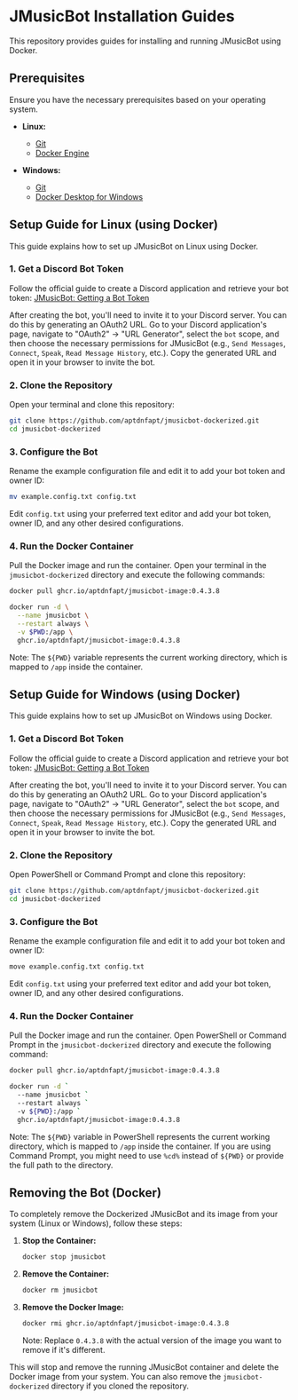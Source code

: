 # JMusicBot Installation Guides

This repository provides guides for installing and running JMusicBot using Docker.

## Prerequisites

Ensure you have the necessary prerequisites based on your operating system.

- **Linux:**
  - [Git](https://git-scm.com/book/en/v2/Getting-Started-Installing-Git)
  - [Docker Engine](https://docs.docker.com/engine/install/)

- **Windows:**
  - [Git](https://git-scm.com/book/en/v2/Getting-Started-Installing-Git)
  - [Docker Desktop for Windows](https://docs.docker.com/desktop/install/windows-install/)

## Setup Guide for Linux (using Docker)

This guide explains how to set up JMusicBot on Linux using Docker.

### 1. Get a Discord Bot Token

Follow the official guide to create a Discord application and retrieve your bot token: [JMusicBot: Getting a Bot Token](https://jmusicbot.com/getting-a-bot-token/)

After creating the bot, you'll need to invite it to your Discord server. You can do this by generating an OAuth2 URL. Go to your Discord application's page, navigate to "OAuth2" -> "URL Generator", select the `bot` scope, and then choose the necessary permissions for JMusicBot (e.g., `Send Messages`, `Connect`, `Speak`, `Read Message History`, etc.). Copy the generated URL and open it in your browser to invite the bot.

### 2. Clone the Repository

Open your terminal and clone this repository:

```bash
git clone https://github.com/aptdnfapt/jmusicbot-dockerized.git
cd jmusicbot-dockerized
```

### 3. Configure the Bot

Rename the example configuration file and edit it to add your bot token and owner ID:

```bash
mv example.config.txt config.txt
```

Edit `config.txt` using your preferred text editor and add your bot token, owner ID, and any other desired configurations.

### 4. Run the Docker Container

Pull the Docker image and run the container. Open your terminal in the `jmusicbot-dockerized` directory and execute the following commands:

```bash
docker pull ghcr.io/aptdnfapt/jmusicbot-image:0.4.3.8

docker run -d \
  --name jmusicbot \
  --restart always \
  -v $PWD:/app \
  ghcr.io/aptdnfapt/jmusicbot-image:0.4.3.8
```
Note: The `${PWD}` variable represents the current working directory, which is mapped to `/app` inside the container.

## Setup Guide for Windows (using Docker)

This guide explains how to set up JMusicBot on Windows using Docker.

### 1. Get a Discord Bot Token

Follow the official guide to create a Discord application and retrieve your bot token: [JMusicBot: Getting a Bot Token](https://jmusicbot.com/getting-a-bot-token/)

After creating the bot, you'll need to invite it to your Discord server. You can do this by generating an OAuth2 URL. Go to your Discord application's page, navigate to "OAuth2" -> "URL Generator", select the `bot` scope, and then choose the necessary permissions for JMusicBot (e.g., `Send Messages`, `Connect`, `Speak`, `Read Message History`, etc.). Copy the generated URL and open it in your browser to invite the bot.

### 2. Clone the Repository

Open PowerShell or Command Prompt and clone this repository:

```bash
git clone https://github.com/aptdnfapt/jmusicbot-dockerized.git
cd jmusicbot-dockerized
```

### 3. Configure the Bot

Rename the example configuration file and edit it to add your bot token and owner ID:

```bash
move example.config.txt config.txt
```

Edit `config.txt` using your preferred text editor and add your bot token, owner ID, and any other desired configurations.

### 4. Run the Docker Container

Pull the Docker image and run the container. Open PowerShell or Command Prompt in the `jmusicbot-dockerized` directory and execute the following command:

```bash
docker pull ghcr.io/aptdnfapt/jmusicbot-image:0.4.3.8

docker run -d `
  --name jmusicbot `
  --restart always `
  -v ${PWD}:/app `
  ghcr.io/aptdnfapt/jmusicbot-image:0.4.3.8
```
Note: The `${PWD}` variable in PowerShell represents the current working directory, which is mapped to `/app` inside the container. If you are using Command Prompt, you might need to use `%cd%` instead of `${PWD}` or provide the full path to the directory.

## Removing the Bot (Docker)

To completely remove the Dockerized JMusicBot and its image from your system (Linux or Windows), follow these steps:

1. **Stop the Container:**
   ```bash
   docker stop jmusicbot
   ```

2. **Remove the Container:**
   ```bash
   docker rm jmusicbot
   ```

3. **Remove the Docker Image:**
   ```bash
   docker rmi ghcr.io/aptdnfapt/jmusicbot-image:0.4.3.8
   ```
   Note: Replace `0.4.3.8` with the actual version of the image you want to remove if it's different.

This will stop and remove the running JMusicBot container and delete the Docker image from your system. You can also remove the `jmusicbot-dockerized` directory if you cloned the repository.
